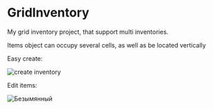 # GridInventory

My grid inventory project, that support multi inventories.

Items object can occupy several cells, as well as be located vertically 

Easy create:

![create inventory](https://user-images.githubusercontent.com/2521908/217076413-3ebe9637-983a-438c-918b-ccb371b16e05.png)

Edit items:

![Безымянный](https://user-images.githubusercontent.com/2521908/217076756-aa74a36c-6725-4feb-9bfc-d72f8e018a49.png)
